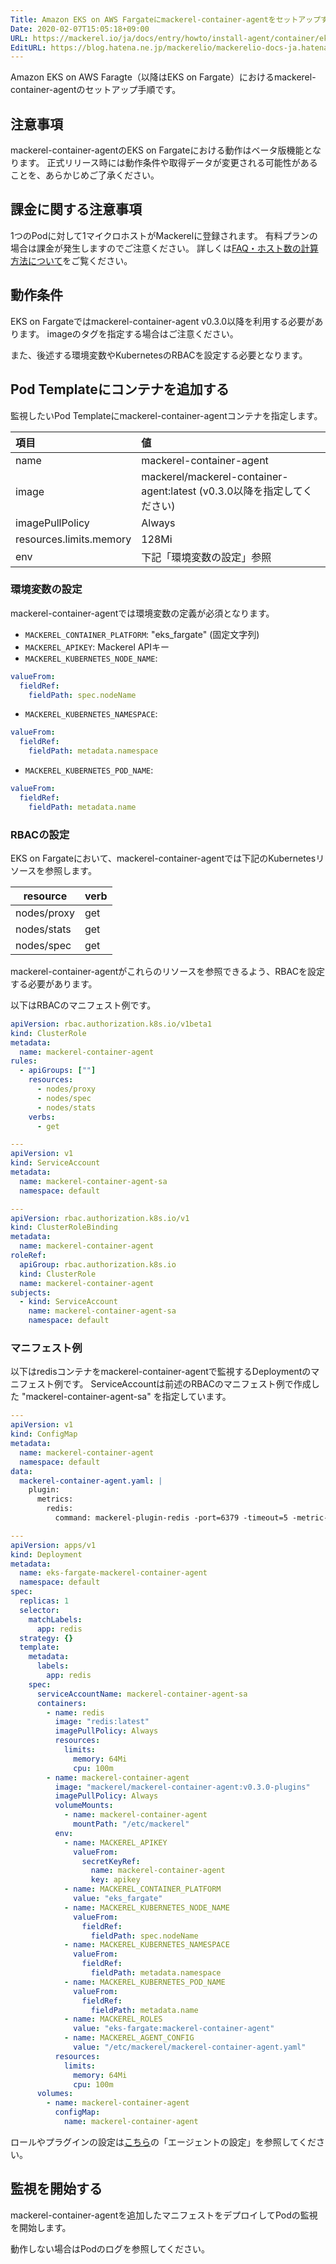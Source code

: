 ```yaml
---
Title: Amazon EKS on AWS Fargateにmackerel-container-agentをセットアップする（ベータ版機能）
Date: 2020-02-07T15:05:18+09:00
URL: https://mackerel.io/ja/docs/entry/howto/install-agent/container/eks-on-fargate
EditURL: https://blog.hatena.ne.jp/mackerelio/mackerelio-docs-ja.hatenablog.mackerel.io/atom/entry/26006613508163317
---
```


Amazon EKS on AWS Faragte（以降はEKS on Fargate）におけるmackerel-container-agentのセットアップ手順です。

## 注意事項

mackerel-container-agentのEKS on Fargateにおける動作はベータ版機能となります。
正式リリース時には動作条件や取得データが変更される可能性があることを、あらかじめご了承ください。

## 課金に関する注意事項

1つのPodに対して1マイクロホストがMackerelに登録されます。
有料プランの場合は課金が発生しますのでご注意ください。
詳しくは[FAQ・ホスト数の計算方法について](https://mackerel.io/ja/docs/entry/faq/contracts/calculate-host-number)をご覧ください。

## 動作条件

EKS on Fargateではmackerel-container-agent v0.3.0以降を利用する必要があります。
imageのタグを指定する場合はご注意ください。

また、後述する環境変数やKubernetesのRBACを設定する必要となります。

## Pod Templateにコンテナを追加する

監視したいPod Templateにmackerel-container-agentコンテナを指定します。

| 項目                    | 値                                                                      |
| :---------------------- | :---------------------------------------------------------------------- |
| name                    | mackerel-container-agent                                                |
| image                   | mackerel/mackerel-container-agent:latest (v0.3.0以降を指定してください) |
| imagePullPolicy         | Always                                                                  |
| resources.limits.memory | 128Mi                                                                   |
| env                     | 下記「環境変数の設定」参照                                              |

### 環境変数の設定

mackerel-container-agentでは環境変数の定義が必須となります。

- `MACKEREL_CONTAINER_PLATFORM`: "eks_fargate" (固定文字列)
- `MACKEREL_APIKEY`: Mackerel APIキー
- `MACKEREL_KUBERNETES_NODE_NAME`:

```yaml
valueFrom:
  fieldRef:
    fieldPath: spec.nodeName
```

- `MACKEREL_KUBERNETES_NAMESPACE`:

```yaml
valueFrom:
  fieldRef:
    fieldPath: metadata.namespace
```

- `MACKEREL_KUBERNETES_POD_NAME`:

```yaml
valueFrom:
  fieldRef:
    fieldPath: metadata.name
```

### RBACの設定

EKS on Fargateにおいて、mackerel-container-agentでは下記のKubernetesリソースを参照します。

| resource    | verb |
| ----------- | ---- |
| nodes/proxy | get  |
| nodes/stats | get  |
| nodes/spec  | get  |

mackerel-container-agentがこれらのリソースを参照できるよう、RBACを設定する必要があります。

以下はRBACのマニフェスト例です。

```yaml
apiVersion: rbac.authorization.k8s.io/v1beta1
kind: ClusterRole
metadata:
  name: mackerel-container-agent
rules:
  - apiGroups: [""]
    resources:
      - nodes/proxy
      - nodes/spec
      - nodes/stats
    verbs:
      - get

---
apiVersion: v1
kind: ServiceAccount
metadata:
  name: mackerel-container-agent-sa
  namespace: default

---
apiVersion: rbac.authorization.k8s.io/v1
kind: ClusterRoleBinding
metadata:
  name: mackerel-container-agent
roleRef:
  apiGroup: rbac.authorization.k8s.io
  kind: ClusterRole
  name: mackerel-container-agent
subjects:
  - kind: ServiceAccount
    name: mackerel-container-agent-sa
    namespace: default
```

### マニフェスト例

以下はredisコンテナをmackerel-container-agentで監視するDeploymentのマニフェスト例です。
ServiceAccountは前述のRBACのマニフェスト例で作成した "mackerel-container-agent-sa" を指定しています。

```yaml
---
apiVersion: v1
kind: ConfigMap
metadata:
  name: mackerel-container-agent
  namespace: default
data:
  mackerel-container-agent.yaml: |
    plugin:
      metrics:
        redis:
          command: mackerel-plugin-redis -port=6379 -timeout=5 -metric-key-prefix=redis6379

---
apiVersion: apps/v1
kind: Deployment
metadata:
  name: eks-fargate-mackerel-container-agent
  namespace: default
spec:
  replicas: 1
  selector:
    matchLabels:
      app: redis
  strategy: {}
  template:
    metadata:
      labels:
        app: redis
    spec:
      serviceAccountName: mackerel-container-agent-sa
      containers:
        - name: redis
          image: "redis:latest"
          imagePullPolicy: Always
          resources:
            limits:
              memory: 64Mi
              cpu: 100m
        - name: mackerel-container-agent
          image: "mackerel/mackerel-container-agent:v0.3.0-plugins"
          imagePullPolicy: Always
          volumeMounts:
            - name: mackerel-container-agent
              mountPath: "/etc/mackerel"
          env:
            - name: MACKEREL_APIKEY
              valueFrom:
                secretKeyRef:
                  name: mackerel-container-agent
                  key: apikey
            - name: MACKEREL_CONTAINER_PLATFORM
              value: "eks_fargate"
            - name: MACKEREL_KUBERNETES_NODE_NAME
              valueFrom:
                fieldRef:
                  fieldPath: spec.nodeName
            - name: MACKEREL_KUBERNETES_NAMESPACE
              valueFrom:
                fieldRef:
                  fieldPath: metadata.namespace
            - name: MACKEREL_KUBERNETES_POD_NAME
              valueFrom:
                fieldRef:
                  fieldPath: metadata.name
            - name: MACKEREL_ROLES
              value: "eks-fargate:mackerel-container-agent"
            - name: MACKEREL_AGENT_CONFIG
              value: "/etc/mackerel/mackerel-container-agent.yaml"
          resources:
            limits:
              memory: 64Mi
              cpu: 100m
      volumes:
        - name: mackerel-container-agent
          configMap:
            name: mackerel-container-agent
```

ロールやプラグインの設定は[こちら](https://mackerel.io/ja/docs/entry/howto/container-agent)の「エージェントの設定」を参照してください。

## 監視を開始する

mackerel-container-agentを追加したマニフェストをデプロイしてPodの監視を開始します。

動作しない場合はPodのログを参照してください。
